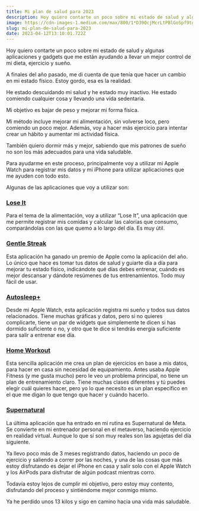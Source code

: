 ```yaml
---
title: Mi plan de salud para 2023
description: Hoy quiero contarte un poco sobre mi estado de salud y algunas aplicaciones y gadgets que me están ayudando…
image: https://cdn-images-1.medium.com/max/800/1*D39QcjMcrLtPBlGoSpf9tg.jpeg
slug: mi-plan-de-salud-para-2023
date: 2023-04-12T13:10:01.722Z
---
```


Hoy quiero contarte un poco sobre mi estado de salud y algunas aplicaciones y gadgets que me están ayudando a llevar un mejor control de mi dieta, ejercicio y sueño.


A finales del año pasado, me di cuenta de que tenía que hacer un cambio en mi estado físico. Estoy gordo, esa es la realidad.

He estado descuidando mi salud y he estado muy inactivo. He estado comiendo cualquier cosa y llevando una vida sedentaria.

Mi objetivo es bajar de peso y mejorar mi forma física.

Mi método incluye mejorar mi alimentación, sin volverse loco, pero comiendo un poco mejor. Además, voy a hacer más ejercicio para intentar crear un hábito y aumentar mi actividad física.

También quiero dormir más y mejor, sabiendo que mis patrones de sueño no son los más adecuados para una vida saludable.

Para ayudarme en este proceso, principalmente voy a utilizar mi Apple Watch para registrar mis datos y mi iPhone para utilizar aplicaciones que me ayuden con todo esto.

Algunas de las aplicaciones que voy a utilizar son:

### [Lose It](https://apps.apple.com/us/app/lose-it-calorie-counter/id297368629?l=es)

Para el tema de la alimentación, voy a utilizar “Lose It”, una aplicación que me permite registrar mis comidas y calcular las calorías que consumo, comparándolas con las que quemo a lo largo del día. Es muy útil.

### [Gentle Streak](https://apps.apple.com/us/app/gentler-streak-medidor-fitness/id1576857102?l=es)

Esta aplicación ha ganado un premio de Apple como la aplicación del año. Lo único que hace es tomar tus datos de salud y guiarte día a día para mejorar tu estado físico, indicándote qué días debes entrenar, cuándo es mejor descansar y dándote resúmenes de tus entrenamientos. Todo muy fácil de usar.

### [Autosleep+](https://apps.apple.com/us/app/autosleep-monitoriza-tu-sue%C3%B1o/id1164801111?l=es)

Desde mi Apple Watch, esta aplicación registra mi sueño y todos sus datos relacionados. Tiene muchas gráficas y datos, pero si no quieres complicarte, tiene un par de widgets que simplemente te dicen si has dormido suficiente o no, y otro que te dice si tendrás energía suficiente para salir a entrenar ese día.

### [Home Workout](https://apps.apple.com/us/app/ejercicios-en-casa-sin-equipo/id1313192037?l=es)

Esta sencilla aplicación me crea un plan de ejercicios en base a mis datos, para hacer en casa sin necesidad de equipamiento. Antes usaba Apple Fitness (y me gusta mucho) pero le veo un problema principal, no tiene un plan de entrenamiento claro. Tiene muchas clases diferentes y tú puedes elegir cuál quieres hacer, pero yo lo que necesito es un plan específico en el que me digan lo que tengo que hacer y cuándo hacerlo.

### [Supernatural](https://www.getsupernatural.com/)

La última aplicación que ha entrado en mi rutina es Supernatural de Meta. Se convierte en mi entrenador personal en el metaverso, haciendo ejercicio en realidad virtual. Aunque lo que sí son muy reales son las agujetas del día siguiente.

Ya llevo poco más de 3 meses registrando datos, haciendo un poco de ejercicio y saliendo a correr por las noches, y una de las cosas que más estoy disfrutando es dejar el iPhone en casa y salir solo con el Apple Watch y los AirPods para disfrutar de algún podcast mientras corro.

Todavía estoy lejos de cumplir mi objetivo, pero estoy muy contento, disfrutando del proceso y sintiéndome mejor conmigo mismo.

Ya he perdido unos 13 kilos y sigo en camino hacia una vida más saludable.